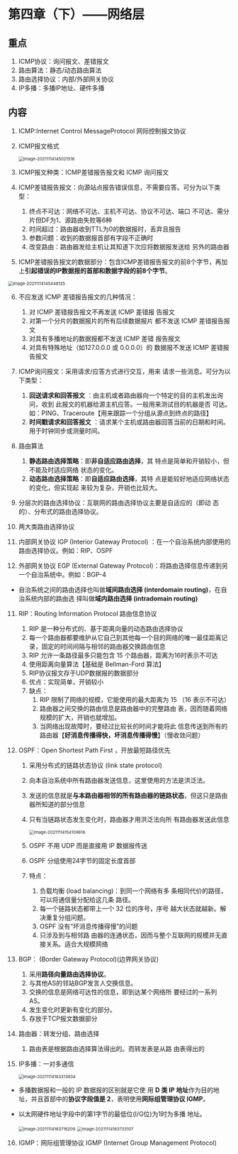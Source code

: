 # 第四章（下）——网络层

## 重点

1. ICMP协议：询问报文、差错报文
2. 路由算法：静态/动态路由算法
3. 路由选择协议：内部/外部网关协议
4. IP多播：多播IP地址、硬件多播

## 内容

1. ICMP:Internet Control MessageProtocol 网际控制报文协议

2. ICMP报文格式

   <img src="images\image-20211114145021516.png" alt="image-20211114145021516" style="zoom:67%;" />

3. ICMP报文种类：ICMP差错报告报文和 ICMP 询问报文

4. ICMP差错报告报文：向源站点报告错误信息，不需要应答。可分为以下类型：

   1. 终点不可达：网络不可达、主机不可达、协议不可达、端口 不可达、需分片但DF为1、源路由失败等6种
   2. 时间超过：路由器收到TTL为0的数据报时，丢弃且报告
   3. 参数问题：收到的数据报首部有字段不正确时
   4. 改变路由：路由器发给主机让其知道下次应将数据报发送给 另外的路由器
   
5. ICMP差错报告报文的数据部分：包含ICMP差错报告报文的前8个字节，再加上**引起错误的IP数据报的首部和数据字段的前8个字节**。

  <img src="images\image-20211114145448125.png" alt="image-20211114145448125" style="zoom: 67%;" />
  
6. 不应发送 ICMP 差错报告报文的几种情况：

   1. 对 ICMP 差错报告报文不再发送 ICMP 差错报 告报文
   2. 对第一个分片的数据报片的所有后续数据报片 都不发送 ICMP 差错报告报文
   3. 对具有多播地址的数据报都不发送 ICMP 差错 报告报文
   4. 对具有特殊地址（如127.0.0.0 或 0.0.0.0）的 数据报不发送 ICMP 差错报告报文

7. ICMP询问报文：采用请求/应答方式进行交互，用来 请求一些消息。可分为以下类型：

   1. **回送请求和回答报文** ：由主机或者路由器向一个特定的目的主机发出询问，收到 此报文的机器给源主机应答。一般用来测试目的机器是否 可达。如：PING、Traceroute【用来跟踪一个分组从源点到终点的路径】
   2. **时间戳请求和回答报文** ：请求某个主机或路由器回答当前的日期和时间。用于时钟同步或测量时间。

8. 路由算法

   1. **静态路由选择策略**：即**非自适应路由选择**，其 特点是简单和开销较小，但不能及时适应网络 状态的变化。
   2. **动态路由选择策略**：即**自适应路由选择**，其特 点是能较好地适应网络状态的变化，但实现起 来较为复杂，开销也比较大。

9. 分层次的路由选择协议：互联网的路由选择协议主要是自适应的（即动 态的）、分布式的路由选择协议。

10. 两大类路由选择协议

   1. 内部网关协议 IGP (Interior Gateway Protocol) ：在一个自治系统内部使用的路由选择协议。例如：RIP、OSPF
   2. 外部网关协议 EGP (External Gateway Protocol)：将路由选择信息传递到另一个自治系统中。例如：BGP-4

* 自治系统之间的路由选择也叫做**域间路由选择 (interdomain routing)**，在自治系统内部的路由选 择叫做**域内路由选择 (intradomain routing)** 

11. RIP：Routing Information Protocol 路由信息协议
    1. RIP 是一种分布式的、基于距离向量的动态路由选择协议
    2. 每一个路由器都要维护从它自己到其他每一个目的网络的唯一最佳距离记录，固定的时间间隔与相邻的路由器交换路由信息
    3. RIP 允许一条路径最多只能包含 15 个路由器，距离为16时表示不可达
    4. 使用距离向量算法【基础是 Bellman-Ford 算法】
    5. RIP协议报文存于UDP数据报的数据部分
    6. 优点：实现简单，开销较小
    7. 缺点：
       1. RIP 限制了网络的规模，它能使用的最大距离为 15 （16 表示不可达）
       2. 路由器之间交换的路由信息是路由器中的完整路由 表，因而随着网络规模的扩大，开销也就增加。
       3. 当网络出现故障时，要经过比较长的时间才能将此 信息传送到所有的路由器【**好消息传播得快，坏消息传播得慢**】（慢收敛问题）
    
12. OSPF：Open Shortest Path First ，开放最短路径优先

    1. 采用分布式的链路状态协议 (link state  protocol)

    2. 向本自治系统中所有路由器发送信息，这里使用的方法是洪泛法。

    3. 发送的信息就是**与本路由器相邻的所有路由器的链路状态**，但这只是路由器所知道的部分信息

    4. 只有当链路状态发生变化时，路由器才用洪泛法向所 有路由器发送此信息

       <img src="images\image-20211114154109616.png" alt="image-20211114154109616" style="zoom:67%;" />

    5. OSPF 不用 UDP 而是直接用 IP 数据报传送
    
    6. OSPF 分组使用24字节的固定长度首部
    
    7. 特点：
    
       1. 负载均衡 (load balancing)：到同一个网络有多 条相同代价的路径，可以将通信量分配给这几条 路径。
       2. 每一个链路状态都带上一个 32 位的序号，序号 越大状态就越新。解决重复分组问题。
       3. OSPF 没有“坏消息传播得慢”的问题
       4. 只涉及到与相邻路 由器的连通状态，因而与整个互联网的规模并无直接关系。适合大规模网络

13. BGP： (Border Gateway Protocol)(边界网关协议)

    1. 采用**路径向量路由选择协议**。
    2.  与其他AS的邻站BGP发言人交换信息。
    3. 交换的信息是网络可达性的信息，即到达某个网络所 要经过的一系列AS。
    4. 发生变化时更新有变化的部分。
    5. 存放于TCP报文数据部分
    
14. 路由器：转发分组、路由选择

    1. 路由表是根据路由选择算法得出的。而转发表是从路 由表得出的
    
15. IP多播：一对多通信

    <img src="images\image-20211114163313934.png" alt="image-20211114163313934" style="zoom:67%;" />

- 多播数据报和一般的 IP 数据报的区别就是它使 用 **D 类 IP 地址**作为目的地址，并且首部中的**协议字段值是 2**，表明使用**网际组管理协议 IGMP**。

- 以太网硬件地址字段中的第1字节的最低位(I/G位)为1时为多播 地址。

  <img src="images\image-20211114163716209.png" alt="image-20211114163716209" style="zoom:67%;" />

  <img src="\images\image-20211114163733107.png" alt="image-20211114163733107" style="zoom:67%;" />
16. IGMP：网际组管理协议 IGMP (Internet Group Management  Protocol)
